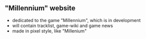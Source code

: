 ## "Millennium" website

- dedicated to the game "Millennium", which is in development
- will contain tracklist, game-wiki and game news
- made in pixel style, like "Millenium"
